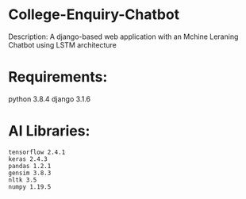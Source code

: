 # College-Enquiry-Chatbot

Description: A django-based web application with an Mchine Leraning Chatbot using LSTM architecture

# Requirements:
  python 3.8.4
  django 3.1.6
    
 # AI Libraries:
    tensorflow 2.4.1
    keras 2.4.3
    pandas 1.2.1
    gensim 3.8.3
    nltk 3.5
    numpy 1.19.5
